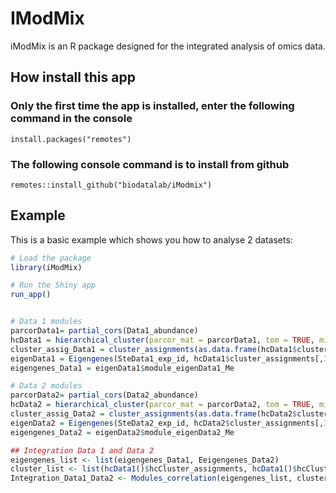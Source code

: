 # IModMix
iModMix is an R package designed for the integrated analysis of omics data.


## How install this app

### Only the first time the app is installed, enter the following command in the console
```
install.packages("remotes")
```
### The following console command is to install from github
```
remotes::install_github("biodatalab/iModmix")
```

## Example

This is a basic example which shows you how to analyse 2 datasets:

``` r
# Load the package
library(iModMix)

# Run the Shiny app
run_app()


# Data 1 modules 
parcorData1= partial_cors(Data1_abundance)
hcData1 = hierarchical_cluster(parcor_mat = parcorData1, tom = TRUE, min_module_size = 10)
cluster_assig_Data1 = cluster_assignments(as.data.frame(hcData1$cluster_assignments))
eigenData1 = Eigengenes(SteData1_exp_id, hcData1$cluster_assignments[,3])
eigengenes_Data1 = eigenData1$module_eigenData1_Me

# Data 2 modules 
parcorData2= partial_cors(Data2_abundance)
hcData2 = hierarchical_cluster(parcor_mat = parcorData2, tom = TRUE, min_module_size = 10)
cluster_assig_Data2 = cluster_assignments(as.data.frame(hcData2$cluster_assignments))
eigenData2 = Eigengenes(SteData2_exp_id, hcData2$cluster_assignments[,3])
eigengenes_Data2 = eigenData2$module_eigenData2_Me

## Integration Data 1 and Data 2
eigengenes_list <- list(eigengenes_Data1, Eeigengenes_Data2)
cluster_list <- list(hcData1()$hcCluster_assignments, hcData1()$hcCluster_assignments)
Integration_Data1_Data2 <- Modules_correlation(eigengenes_list, cluster_list, threshold = 0.5)

```

